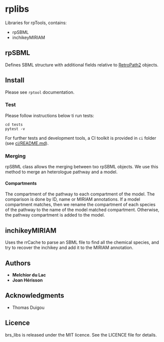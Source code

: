 # rplibs

Libraries for rpTools, contains:
* rpSBML
* inchikeyMIRIAM

## rpSBML
Defines SBML structure with additional fields relative to [RetroPath2](https://github.com/brsynth/RetroPath2-wrapper) objects.

<!-- ### Prerequisites
* Python 3 with the following modules:
    * python-libsbml
    * [RDKit](https://www.RDKit.org) -->


## Install
Please see `rptool` documentation.

### Test
Please follow instructions below ti run tests:
```
cd tests
pytest -v
```
For further tests and development tools, a CI toolkit is provided in `ci` folder (see [ci/README.md](ci/README.md)).

### Merging
rpSBML class allows the merging between txo rpSBML objects. We use this method to merge an heterologue pathway and a model.

#### Compartments
The compartment of the pathway to each compartment of the model. The comparison is done by ID, name or MIRIAM annotations. If a model compartment matches, then we rename the compartment of each species of the pathway to the name of the model matched compartment. Otherwise, the pathway compartment is added to the model.

## inchikeyMIRIAM
Uses the rrCache to parse an SBML file to find all the chemical species, and try to recover the inchikey and add it to the MIRIAM annotation.



## Authors

* **Melchior du Lac**
* **Joan Hérisson**

## Acknowledgments

* Thomas Duigou


## Licence
brs_libs is released under the MIT licence. See the LICENCE file for details.
